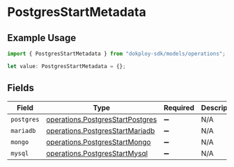 # PostgresStartMetadata

## Example Usage

```typescript
import { PostgresStartMetadata } from "dokploy-sdk/models/operations";

let value: PostgresStartMetadata = {};
```

## Fields

| Field                                                                                | Type                                                                                 | Required                                                                             | Description                                                                          |
| ------------------------------------------------------------------------------------ | ------------------------------------------------------------------------------------ | ------------------------------------------------------------------------------------ | ------------------------------------------------------------------------------------ |
| `postgres`                                                                           | [operations.PostgresStartPostgres](../../models/operations/postgresstartpostgres.md) | :heavy_minus_sign:                                                                   | N/A                                                                                  |
| `mariadb`                                                                            | [operations.PostgresStartMariadb](../../models/operations/postgresstartmariadb.md)   | :heavy_minus_sign:                                                                   | N/A                                                                                  |
| `mongo`                                                                              | [operations.PostgresStartMongo](../../models/operations/postgresstartmongo.md)       | :heavy_minus_sign:                                                                   | N/A                                                                                  |
| `mysql`                                                                              | [operations.PostgresStartMysql](../../models/operations/postgresstartmysql.md)       | :heavy_minus_sign:                                                                   | N/A                                                                                  |